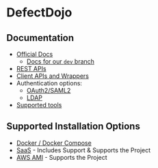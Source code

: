 # DefectDojo

## Documentation

* [Official Docs](https://documentation.defectdojo.com/)
    * [Docs for our `dev` branch](https://documentation.defectdojo.com/dev/)
* [REST APIs](https://documentation.defectdojo.com/integrations/api-v2-docs/)
* [Client APIs and Wrappers](https://documentation.defectdojo.com/integrations/api-v2-docs/#clients--api-wrappers)
* Authentication options:
    * [OAuth2/SAML2](https://documentation.defectdojo.com/integrations/social-authentication/)
    * [LDAP](https://documentation.defectdojo.com/integrations/ldap-authentication/)
* [Supported tools](https://documentation.defectdojo.com/integrations/parsers/)

## Supported Installation Options

* [Docker / Docker Compose](readme-docs/DOCKER.md)
* [SaaS](https://www.defectdojo.com/pricing) - Includes Support & Supports the Project
* [AWS AMI](https://aws.amazon.com/marketplace/pp/prodview-m2a25gr67xbzk) - Supports the Project
